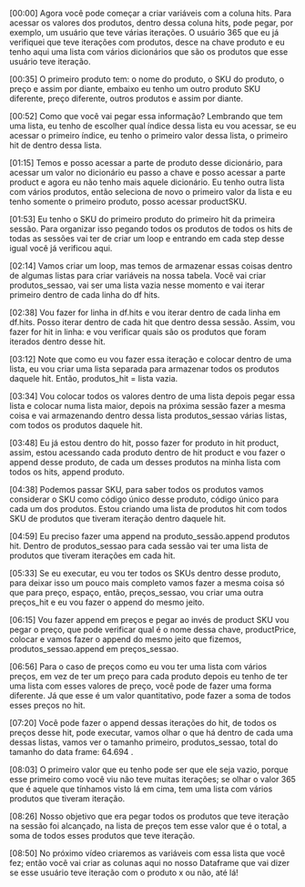 [00:00] Agora você pode começar a criar variáveis com a coluna hits. Para acessar os valores dos produtos, dentro dessa coluna hits, pode pegar, por exemplo, um usuário que teve várias iterações. O usuário 365 que eu já verifiquei que teve iterações com produtos, desce na chave produto e eu tenho aqui uma lista com vários dicionários que são os produtos que esse usuário teve iteração.

[00:35] O primeiro produto tem: o nome do produto, o SKU do produto, o preço e assim por diante, embaixo eu tenho um outro produto SKU diferente, preço diferente, outros produtos e assim por diante.

[00:52] Como que você vai pegar essa informação? Lembrando que tem uma lista, eu tenho de escolher qual índice dessa lista eu vou acessar, se eu acessar o primeiro índice, eu tenho o primeiro valor dessa lista, o primeiro hit de dentro dessa lista.

[01:15] Temos e posso acessar a parte de produto desse dicionário, para acessar um valor no dicionário eu passo a chave e posso acessar a parte product e agora eu não tenho mais aquele dicionário. Eu tenho outra lista com vários produtos, então seleciona de novo o primeiro valor da lista e eu tenho somente o primeiro produto, posso acessar productSKU.

[01:53] Eu tenho o SKU do primeiro produto do primeiro hit da primeira sessão. Para organizar isso pegando todos os produtos de todos os hits de todas as sessões vai ter de criar um loop e entrando em cada step desse igual você já verificou aqui.

[02:14] Vamos criar um loop, mas temos de armazenar essas coisas dentro de algumas listas para criar variáveis na nossa tabela. Você vai criar produtos_sessao, vai ser uma lista vazia nesse momento e vai iterar primeiro dentro de cada linha do df hits.

[02:38] Vou fazer for linha in df.hits e vou iterar dentro de cada linha em df.hits. Posso iterar dentro de cada hit que dentro dessa sessão. Assim, vou fazer for hit in linha: e vou verificar quais são os produtos que foram iterados dentro desse hit.

[03:12] Note que como eu vou fazer essa iteração e colocar dentro de uma lista, eu vou criar uma lista separada para armazenar todos os produtos daquele hit. Então, produtos_hit = lista vazia.

[03:34] Vou colocar todos os valores dentro de uma lista depois pegar essa lista e colocar numa lista maior, depois na próxima sessão fazer a mesma coisa e vai armazenando dentro dessa lista produtos_sessao várias listas, com todos os produtos daquele hit.

[03:48] Eu já estou dentro do hit, posso fazer for produto in hit product, assim, estou acessando cada produto dentro de hit product e vou fazer o append desse produto, de cada um desses produtos na minha lista com todos os hits, append produto.

[04:38] Podemos passar SKU, para saber todos os produtos vamos considerar o SKU como código único desse produto, código único para cada um dos produtos. Estou criando uma lista de produtos hit com todos SKU de produtos que tiveram iteração dentro daquele hit.

[04:59] Eu preciso fazer uma append na produto_sessão.append produtos hit. Dentro de produtos_sessao para cada sessão vai ter uma lista de produtos que tiveram iterações em cada hit.

[05:33] Se eu executar, eu vou ter todos os SKUs dentro desse produto, para deixar isso um pouco mais completo vamos fazer a mesma coisa só que para preço, espaço, então, preços_sessao, vou criar uma outra preços_hit e eu vou fazer o append do mesmo jeito.

[06:15] Vou fazer append em preços e pegar ao invés de product SKU vou pegar o preço, que pode verificar qual é o nome dessa chave, productPrice, colocar e vamos fazer o append do mesmo jeito que fizemos, produtos_sessao.append em preços_sessao.

[06:56] Para o caso de preços como eu vou ter uma lista com vários preços, em vez de ter um preço para cada produto depois eu tenho de ter uma lista com esses valores de preço, você pode de fazer uma forma diferente. Já que esse é um valor quantitativo, pode fazer a soma de todos esses preços no hit.

[07:20] Você pode fazer o append dessas iterações do hit, de todos os preços desse hit, pode executar, vamos olhar o que há dentro de cada uma dessas listas, vamos ver o tamanho primeiro, produtos_sessao, total do tamanho do data frame: 64.694 .

[08:03] O primeiro valor que eu tenho pode ser que ele seja vazio, porque esse primeiro como você viu não teve muitas iterações; se olhar o valor 365 que é aquele que tínhamos visto lá em cima, tem uma lista com vários produtos que tiveram iteração.

[08:26] Nosso objetivo que era pegar todos os produtos que teve iteração na sessão foi alcançado, na lista de preços tem esse valor que é o total, a soma de todos esses produtos que teve iteração.

[08:50] No próximo vídeo criaremos as variáveis com essa lista que você fez; então você vai criar as colunas aqui no nosso Dataframe que vai dizer se esse usuário teve iteração com o produto x ou não, até lá!